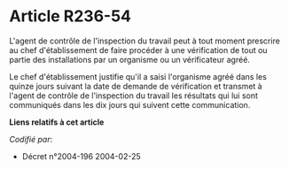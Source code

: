 # Article R236-54

L'agent de contrôle de l'inspection du travail peut à tout moment prescrire au chef d'établissement de faire procéder à une
vérification de tout ou partie des installations par un organisme ou un vérificateur agréé.

Le chef d'établissement justifie qu'il a saisi l'organisme agréé dans les quinze jours suivant la date de demande de
vérification et transmet à l'agent de contrôle de l'inspection du travail les résultats qui lui sont communiqués dans les dix
jours qui suivent cette communication.

**Liens relatifs à cet article**

_Codifié par_:

  - Décret n°2004-196 2004-02-25
